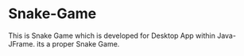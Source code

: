 # Snake-Game
This is Snake Game which is developed for Desktop App within Java-JFrame.
its a proper Snake Game.
